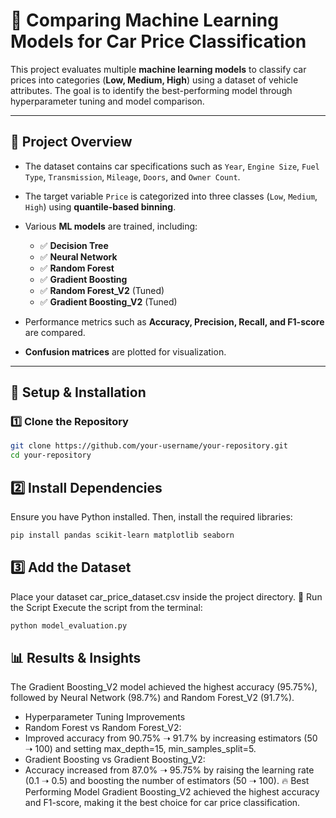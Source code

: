 # 🚀 Comparing Machine Learning Models for Car Price Classification

This project evaluates multiple **machine learning models** to classify car prices into categories (**Low, Medium, High**) using a dataset of vehicle attributes. The goal is to identify the best-performing model through hyperparameter tuning and model comparison.

---

## 📌 **Project Overview**
- The dataset contains car specifications such as `Year`, `Engine Size`, `Fuel Type`, `Transmission`, `Mileage`, `Doors`, and `Owner Count`.
- The target variable `Price` is categorized into three classes (`Low`, `Medium`, `High`) using **quantile-based binning**.
- Various **ML models** are trained, including:
  - ✅ **Decision Tree**
  - ✅ **Neural Network**
  - ✅ **Random Forest**
  - ✅ **Gradient Boosting**
  - ✅ **Random Forest_V2** (Tuned)
  - ✅ **Gradient Boosting_V2** (Tuned)

- Performance metrics such as **Accuracy, Precision, Recall, and F1-score** are compared.
- **Confusion matrices** are plotted for visualization.

---

## 🔧 **Setup & Installation**
### **1️⃣ Clone the Repository**
```sh
git clone https://github.com/your-username/your-repository.git
cd your-repository
```

## 2️⃣ Install Dependencies
Ensure you have Python installed. Then, install the required libraries:

```sh
pip install pandas scikit-learn matplotlib seaborn
```
## 3️⃣ Add the Dataset
Place your dataset car_price_dataset.csv inside the project directory.
🏃 Run the Script
Execute the script from the terminal:

```sh
python model_evaluation.py
```
## 📊 Results & Insights
The Gradient Boosting_V2 model achieved the highest accuracy (95.75%), followed by Neural Network (98.7%) and Random Forest_V2 (91.7%).

- Hyperparameter Tuning Improvements
- Random Forest vs Random Forest_V2:
- Improved accuracy from 90.75% ➝ 91.7% by increasing estimators (50 ➝ 100) and setting max_depth=15, min_samples_split=5.
- Gradient Boosting vs Gradient Boosting_V2:
- Accuracy increased from 87.0% ➝ 95.75% by raising the learning rate (0.1 ➝ 0.5) and boosting the number of estimators (50 ➝ 100).
🔥 Best Performing Model
Gradient Boosting_V2 achieved the highest accuracy and F1-score, making it the best choice for car price classification.

